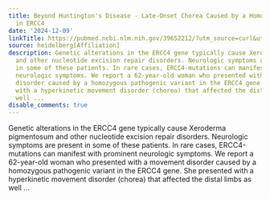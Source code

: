 ```yaml
---
title: Beyond Huntington's Disease - Late-Onset Chorea Caused by a Homozygous Variant
  in ERCC4
date: '2024-12-09'
linkTitle: https://pubmed.ncbi.nlm.nih.gov/39652212/?utm_source=curl&utm_medium=rss&utm_campaign=pubmed-2&utm_content=1FakS-2QOkCT8HsMOQP1bCRQ4YzyumYOmxmF0moLsQ3dFB1E9V&fc=20220326224207&ff=20241209184155&v=2.18.0.post9+e462414
source: heidelberg[Affiliation]
description: Genetic alterations in the ERCC4 gene typically cause Xeroderma pigmentosum
  and other nucleotide excision repair disorders. Neurologic symptoms are present
  in some of these patients. In rare cases, ERCC4-mutations can manifest with prominent
  neurologic symptoms. We report a 62-year-old woman who presented with a movement
  disorder caused by a homozygous pathogenic variant in the ERCC4 gene. She presented
  with a hyperkinetic movement disorder (chorea) that affected the distal limbs as
  well ...
disable_comments: true
---
```

Genetic alterations in the ERCC4 gene typically cause Xeroderma pigmentosum and other nucleotide excision repair disorders. Neurologic symptoms are present in some of these patients. In rare cases, ERCC4-mutations can manifest with prominent neurologic symptoms. We report a 62-year-old woman who presented with a movement disorder caused by a homozygous pathogenic variant in the ERCC4 gene. She presented with a hyperkinetic movement disorder (chorea) that affected the distal limbs as well ...